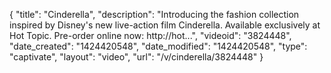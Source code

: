 {
    "title": "Cinderella",
    "description": "Introducing the fashion collection inspired by Disney's new live-action film Cinderella. Available exclusively at Hot Topic. Pre-order online now: http:\/\/hot...",
    "videoid": "3824448",
    "date_created": "1424420548",
    "date_modified": "1424420548",
    "type": "captivate",
    "layout": "video",
    "url": "\/v\/cinderella\/3824448"
}
